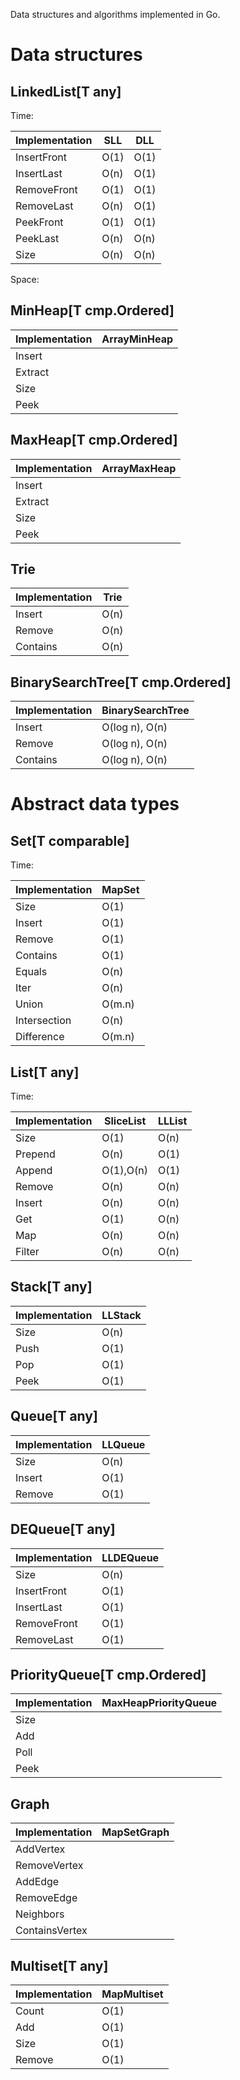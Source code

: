 Data structures and algorithms implemented in Go.

# Data structures

## LinkedList[T any]

Time:

| Implementation | SLL  | DLL  |
| -------------- | -----| ---- |
| InsertFront    | O(1) | O(1) |
| InsertLast     | O(n) | O(1) |
| RemoveFront    | O(1) | O(1) |
| RemoveLast     | O(n) | O(1) |
| PeekFront      | O(1) | O(1) |
| PeekLast       | O(n) | O(n) |
| Size           | O(n) | O(n) |

Space:

## MinHeap[T cmp.Ordered]

| Implementation | ArrayMinHeap |
| -------------- | ------------ |
| Insert         |
| Extract        |
| Size           |
| Peek           |

## MaxHeap[T cmp.Ordered]

| Implementation | ArrayMaxHeap |
| -------------- | ------------ |
| Insert         |
| Extract        |
| Size           |
| Peek           |

## Trie

| Implementation | Trie |
| -------------- | ---- |
| Insert         | O(n) |
| Remove         | O(n) |
| Contains       | O(n) |

## BinarySearchTree[T cmp.Ordered]

| Implementation | BinarySearchTree |
| -------------- | ---------------- |
| Insert         | O(log n), O(n)   |
| Remove         | O(log n), O(n)   |
| Contains       | O(log n), O(n)   |

# Abstract data types

## Set[T comparable]

Time: 

| Implementation | MapSet |
| -------------- | ------ |
| Size           | O(1)   |
| Insert         | O(1)   |
| Remove         | O(1)   |
| Contains       | O(1)   |
| Equals         | O(n)   |
| Iter           | O(n)   |
| Union          | O(m.n) |
| Intersection   | O(n)   |
| Difference     | O(m.n) |

## List[T any]

Time:

| Implementation | SliceList | LLList |             
| -------------- | --------- | ------ |
| Size           | O(1)      | O(n)   |
| Prepend        | O(n)      | O(1)   |
| Append         | O(1),O(n) | O(1)   |
| Remove         | O(n)      | O(n)   |
| Insert         | O(n)      | O(n)   |
| Get            | O(1)      | O(n)   |
| Map            | O(n)      | O(n)   |
| Filter         | O(n)      | O(n)   |

## Stack[T any]

| Implementation | LLStack |
| -------------- | ------- |
| Size           | O(n)    |
| Push           | O(1)    |
| Pop            | O(1)    |
| Peek           | O(1)    |

## Queue[T any]

| Implementation | LLQueue |
| -------------- | ------- |
| Size           | O(n)    |
| Insert         | O(1)    |
| Remove         | O(1)    |

## DEQueue[T any]

| Implementation | LLDEQueue |
| -------------- | --------- |
| Size           | O(n)      |
| InsertFront    | O(1)      |
| InsertLast     | O(1)      |
| RemoveFront    | O(1)      |
| RemoveLast     | O(1)      |

## PriorityQueue[T cmp.Ordered]

| Implementation | MaxHeapPriorityQueue |
| -------------- | -------------------- |
| Size           |
| Add            |
| Poll           |
| Peek           |

## Graph

| Implementation | MapSetGraph |
| -------------- | ----------- |
| AddVertex      |
| RemoveVertex   |
| AddEdge        |
| RemoveEdge     |
| Neighbors      |
| ContainsVertex |

## Multiset[T any]

| Implementation | MapMultiset |
| -------------- | ----------- |
| Count          | O(1)        |
| Add            | O(1)        |
| Size           | O(1)        |
| Remove         | O(1)        |
